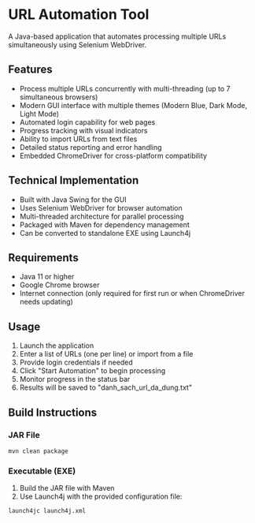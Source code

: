 # URL Automation Tool

A Java-based application that automates processing multiple URLs simultaneously using Selenium WebDriver.

## Features

- Process multiple URLs concurrently with multi-threading (up to 7 simultaneous browsers)
- Modern GUI interface with multiple themes (Modern Blue, Dark Mode, Light Mode)
- Automated login capability for web pages
- Progress tracking with visual indicators
- Ability to import URLs from text files
- Detailed status reporting and error handling
- Embedded ChromeDriver for cross-platform compatibility

## Technical Implementation

- Built with Java Swing for the GUI
- Uses Selenium WebDriver for browser automation
- Multi-threaded architecture for parallel processing
- Packaged with Maven for dependency management
- Can be converted to standalone EXE using Launch4j

## Requirements

- Java 11 or higher
- Google Chrome browser
- Internet connection (only required for first run or when ChromeDriver needs updating)

## Usage

1. Launch the application
2. Enter a list of URLs (one per line) or import from a file
3. Provide login credentials if needed
4. Click "Start Automation" to begin processing
5. Monitor progress in the status bar
6. Results will be saved to "danh_sach_url_da_dung.txt"

## Build Instructions

### JAR File
```
mvn clean package
```

### Executable (EXE)
1. Build the JAR file with Maven
2. Use Launch4j with the provided configuration file:
```
launch4jc launch4j.xml
``` 